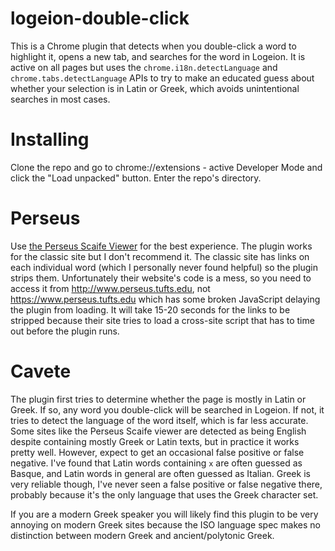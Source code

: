 # logeion-double-click
This is a Chrome plugin that detects when you double-click a word to highlight it, opens a new tab, and searches for the word in Logeion. It is active on all pages but uses the `chrome.i18n.detectLanguage` and `chrome.tabs.detectLanguage` APIs to try to make an educated guess about whether your selection is in Latin or Greek, which avoids unintentional searches in most cases.

# Installing
Clone the repo and go to chrome://extensions - active Developer Mode and click the "Load unpacked" button. Enter the repo's directory.

# Perseus
Use [the Perseus Scaife Viewer](https://scaife.perseus.org/library/) for the best experience. The plugin works for the classic site but I don't recommend it. The classic site has links on each individual word (which I personally never found helpful) so the plugin strips them. Unfortunately their website's code is a mess, so you need to access it from http://www.perseus.tufts.edu, not https://www.perseus.tufts.edu which has some broken JavaScript delaying the plugin from loading. It will take 15-20 seconds for the links to be stripped because their site tries to load a cross-site script that has to time out before the plugin runs.

# Cavete
The plugin first tries to determine whether the page is mostly in Latin or Greek. If so, any word you double-click will be searched in Logeion. If not, it tries to detect the language of the word itself, which is far less accurate. Some sites like the Perseus Scaife viewer are detected as being English despite containing mostly Greek or Latin texts, but in practice it works pretty well. However, expect to get an occasional false positive or false negative. I've found that Latin words containing `x` are often guessed as Basque, and Latin words in general are often guessed as Italian. Greek is very reliable though, I've never seen a false positive or false negative there, probably because it's the only language that uses the Greek character set.

If you are a modern Greek speaker you will likely find this plugin to be very annoying on modern Greek sites because the ISO language spec makes no distinction between modern Greek and ancient/polytonic Greek.
